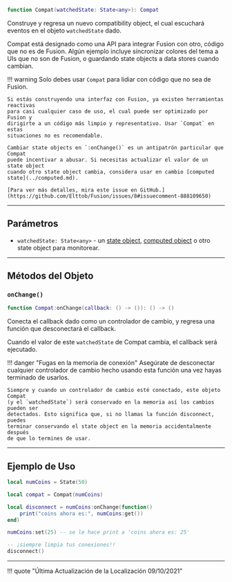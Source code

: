 ```Lua
function Compat(watchedState: State<any>): Compat
```

Construye y regresa un nuevo compatibility object, el cual escuchará eventos en 
el objeto `watchedState` dado.

Compat está designado como una API para integrar Fusion con otro, código que no 
es de Fusion. Algún ejemplo incluye sincronizar colores del tema a UIs que no 
son de Fusion, o guardando state objects a data stores cuando cambian.

!!! warning
	Solo debes usar `Compat` para lidiar con código que no sea de Fusion.

	Si estás construyendo una interfaz con Fusion, ya existen herramientas reactivas 
	para casi cualquier caso de uso, el cual puede ser optimizado por Fusion y 
	dirigirte a un código más limpio y representativo. Usar `Compat` en estas 
	situaciones no es recomendable.

	Cambiar state objects en `:onChange()` es un antipatrón particular que Compat 
	puede incentivar a abusar. Si necesitas actualizar el valor de un state object 
	cuando otro state object cambia, considera usar en cambio [computed state](../computed.md).

	[Para ver más detalles, mira este issue en GitHub.](https://github.com/Elttob/Fusion/issues/8#issuecomment-888109650)

-----

## Parámetros

- `watchedState: State<any>` - un [state object](../state.md), [computed object](../computed.md) 
o otro state object para monitorear.

-----

## Métodos del Objeto

### `onChange()`

```Lua
function Compat:onChange(callback: () -> ()): () -> ()
```
Conecta el callback dado como un controlador de cambio, y regresa una función 
que desconectará el callback.

Cuando el valor de este `watchedState` de Compat cambia, el callback será ejecutado.

!!! danger "Fugas en la memoria de conexión"
	Asegúrate de desconectar cualquier controlador de cambio hecho usando esta 
	función una vez hayas terminado de usarlos.

	Siempre y cuando un controlador de cambio esté conectado, este objeto Compat 
	(y el `watchedState`) será conservado en la memoria así los cambios pueden ser 
	detectados. Esto significa que, si no llamas la función disconnect, puedes 
	terminar conservando el state object en la memoria accidentalmente después 
	de que lo termines de usar.

-----

## Ejemplo de Uso

```Lua
local numCoins = State(50)

local compat = Compat(numCoins)

local disconnect = numCoins:onChange(function()
	print("coins ahora es:", numCoins:get())
end)

numCoins:set(25) -- se le hace print a 'coins ahora es: 25'

-- ¡siempre limpia tus conexiones!!
disconnect()
```

-----

!!! quote "Última Actualización de la Localización 09/10/2021"
